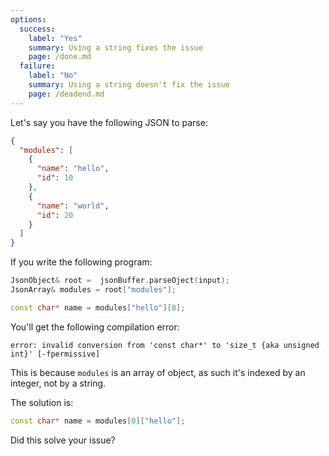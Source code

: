 ```yaml
---
options:
  success:
    label: "Yes"
    summary: Using a string fixes the issue
    page: /done.md
  failure:
    label: "No"
    summary: Using a string doesn't fix the issue
    page: /deadend.md
---
```


Let's say you have the following JSON to parse:

```json
{
  "modules": [
    {
      "name": "hello",
      "id": 10
    },
    {
      "name": "world",
      "id": 20
    }
  ]
}
```

If you write the following program:

```c++
JsonObject& root =  jsonBuffer.parseOject(input);
JsonArray& modules = root["modules"];

const char* name = modules["hello"][0];
```

You'll get the following compilation error:

```text
error: invalid conversion from 'const char*' to 'size_t {aka unsigned int}' [-fpermissive]
```

This is because `modules` is an array of object, as such it's indexed by an integer, not by a string.

The solution is:

```c++
const char* name = modules[0]["hello"];
```

Did this solve your issue?
